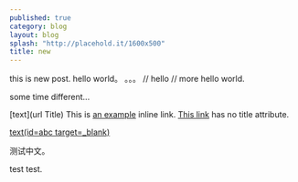 ```yaml
---
published: true
category: blog
layout: blog
splash: "http://placehold.it/1600x500"
title: new
---
```


this is new post.
hello world。
。。。
// hello
// more
hello world.

some time different...

[text](url Title)
This is [an example](http://example.com/ "Title") inline link.
[This link](http://example.net/) has no title attribute.

[text(id=abc target=_blank)](baidu.com)

测试中文。

test test.